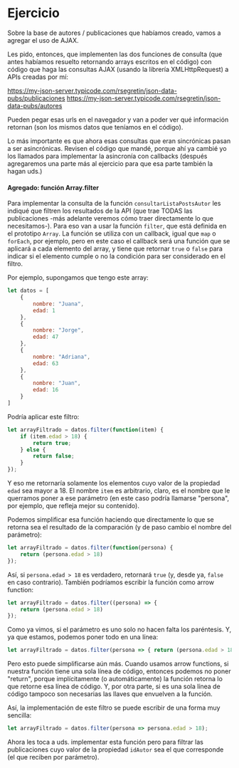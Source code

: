 # Ejercicio

Sobre la base de autores / publicaciones que habíamos creado, vamos a agregar el uso de AJAX.

Les pido, entonces, que implementen las dos funciones de consulta (que antes habíamos resuelto retornando arrays escritos en el código) con código que haga las consultas AJAX (usando la librería XMLHttpRequest) a APIs creadas por mí:

https://my-json-server.typicode.com/rsegretin/json-data-pubs/publicaciones
https://my-json-server.typicode.com/rsegretin/json-data-pubs/autores

Pueden pegar esas urls en el navegador y van a poder ver qué información retornan (son los mismos datos que teníamos en el código).

Lo más importante es que ahora esas consultas que eran sincrónicas pasan a ser asincrónicas. Revisen el código que mandé, porque ahí ya cambié yo los llamados para implementar la asincronía con callbacks (después agregaremos una parte más al ejercicio para que esa parte también la hagan uds.)

#### Agregado: función Array.filter

Para implementar la consulta de la función `consultarListaPostsAutor` les indiqué que filtren los resultados de la API (que trae TODAS las publicaciones -más adelante veremos cómo traer directamente lo que necesitamos-). Para eso van a usar la función `filter`, que está definida en el prototipo `Array`. La función se utiliza con un callback, igual que `map` o `forEach`, por ejemplo, pero en este caso el callback será una función que se aplicará a cada elemento del array, y tiene que retornar `true` o `false` para indicar si el elemento cumple o no la condición para ser considerado en el filtro.

Por ejemplo, supongamos que tengo este array:

```javascript
let datos = [
    {
        nombre: "Juana",
        edad: 1
    },
    {
        nombre: "Jorge",
        edad: 47
    },  
    {
        nombre: "Adriana",
        edad: 63
    },
    {
        nombre: "Juan",
        edad: 16
    }
]
```

Podría aplicar este filtro:

```javascript
let arrayFiltrado = datos.filter(function(item) {
    if (item.edad > 18) {
        return true;
    } else {
        return false;
    }
});
```

Y eso me retornaría solamente los elementos cuyo valor de la propiedad `edad` sea mayor a 18. El nombre `item` es arbitrario, claro, es el nombre que le querramos poner a ese parámetro (en este caso podría llamarse "persona", por ejemplo, que refleja mejor su contenido).

Podemos simplificar esa función haciendo que directamente lo que se retorna sea el resultado de la comparación (y de paso cambio el nombre del parámetro):

```javascript
let arrayFiltrado = datos.filter(function(persona) {
    return (persona.edad > 18)
});
```

Así, si `persona.edad > 18` es verdadero, retornará `true` (y, desde ya, `false` en caso contrario). También podríamos escribir la función como arrow function:

```javascript
let arrayFiltrado = datos.filter((persona) => {
    return (persona.edad > 18)
});
```

Como ya vimos, si el parámetro es uno solo no hacen falta los paréntesis. Y, ya que estamos, podemos poner todo en una línea:

```javascript
let arrayFiltrado = datos.filter(persona => { return (persona.edad > 18) });
```

Pero esto puede simplificarse aún más. Cuando usamos arrow functions, si nuestra función tiene una sola línea de código, entonces podemos no poner "return", porque implícitamente (o automáticamente) la función retorna lo que retorne esa línea de código. Y, por otra parte, si es una sola línea de código tampoco son necesarias las llaves que envuelven a la función.

Así, la implementación de este filtro se puede escribir de una forma muy sencilla:

```javascript
let arrayFiltrado = datos.filter(persona => persona.edad > 18);
```

Ahora les toca a uds. implementar esta función pero para filtrar las publicaciones cuyo valor de la propiedad `idAutor` sea el que corresponde (el que reciben por parámetro).